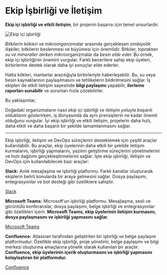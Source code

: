 # Ekip İşbirliği ve İletişim

**Ekip içi işbirliği ve etkili iletişim**, bir projenin başarısı için temel unsurlardır.

![Ekip içi işbirliği](https://www.frontiersin.org/files/Articles/604096/frym-09-604096-HTML-r1/image_m/figure-3.jpg)

*Bitkilerin kökleri* ve *mikroorganizma*lar arasında gerçekleşen *simbiyotik ilişkil*er, bitkilerin beslenmesi ve büyümesi için önemlidir. Bitkiler, *topraktan su ve mineraller alırken* mikroorganizmalar da *besin elde eder.* Bu örnek, ekip içi işbirliğinin önemini vurgular. Farklı becerilere sahip ekip üyeleri, birbirlerine destek olarak daha iyi sonuçlar elde ederler.

Hatta kökleri, mantarlar aracılığıyla birbirleriyle haberleşebilir. Bu, su veya besin kaynaklarının paylaşılmasını ve tehlikelerin bildirilmesini sağlar. İş ekipleri de etkili iletişim sayesinde **bilgi paylaşımı** yapabilir, **ilerleme raporları sunabilir** ve sorunları hızla çözebilirler.

Bu yaklaşımlar,

Doğadaki organizmaların nasıl *ekip içi işbirliği ve iletişim yoluyla başarılı olduklarını göster*irken, iş dünyasında da aynı prensiplerin ne kadar önemli olduğunu vurgular. İyi ekip işbirliği ve etkili iletişim, projelerin daha hızlı, daha etkili ve daha başarılı bir şekilde tamamlanmasını sağlar.

---

Ekip işbirliği, iletişim ve DevOps süreçlerini desteklemek için çeşitli araçlar kullanılabilir. Bu araçlar, ekip üyelerinin daha etkili bir şekilde iletişim kurmalarını, işbirliği yapmalarını, yazılım geliştirme süreçlerini yönetmelerini ve hızlı dağıtımı gerçekleştirmelerini sağlar. İşte ekip işbirliği, iletişim ve DevOps için kullanılabilecek bazı araçlar:

**Slack:** Anlık mesajlaşma ve işbirliği platformu. Farklı kanallar oluşturarak ekiplerin belirli konularda bir araya gelmesini sağlar. Dosya paylaşımı, entegrasyonlar ve bot desteği gibi özelliklere sahiptir.

[Slack](https://app.slack.com/)

**Microsoft Teams:** Microsoft'un işbirliği platformu. Mesajlaşma, sesli ve görüntülü konferanslar, dosya paylaşımı, belge işbirliği ve entegrasyonlar gibi özellikleri içerir. **Microsoft Teams, ekip üyelerinin iletişim kurmasını, dosya paylaşmasını ve işbirliği yapmasını sağlar.**

[Microsoft Teams](https://teams.microsoft.com/)

**Confluence:** Atlassian tarafından geliştirilen bir işbirliği ve belge paylaşım platformudur. Özellikle ekip işbirliği, proje yönetimi, belge paylaşımı ve bilgi merkezi oluşturma amaçlarına yönelik olarak kullanılan bir araçtır. **Confluence, ekip üyelerinin içerik oluşturmasını ve işbirliği yapmasını kolaylaştıran bir platformdur.**

[Confluence](https://teams.microsoft.com/)
